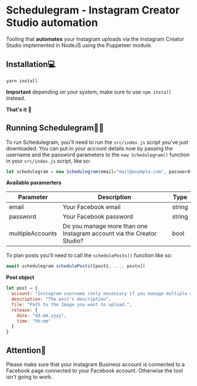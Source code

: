 # Schedulegram - Instagram Creator Studio automation
Tooling that **automates** your Instagram uploads via the Instagram Creator Studio implemented in NodeJS using the Puppeteer module.

## Installation💻
```
yarn install
```
**Important** depending on your system, make sure to use `npm install` instead.

**That's it** 🚀

## Running Schedulegram🏃‍♂️
To run Schedulegram, you'll need to run the `src/index.js` script you've just downloaded. 
You can put in your account details now by passing the username and the password parameters to the `new Schedulegram()` function in your `src/index.js` script, like so:

```javascript
let schedulegram = new Schedulegram(email="mail@example.com", password="ExamplePassword123")
```

**Available paramerters**

Parameter|Description|Type
-|-|-
email|Your Facebook email|string
password|Your Facebook password|string
multipleAccounts|Do you manage more than one Instagram account via the Creator Studio?|bool

To plan posts you'll need to call the `schedulePosts()` function like so:

```javascript
await schedulegram.schedulePosts([post1, ..., postn])
```

**Post object**
```javascript
let post = {
  account: "Instagram username (only necessary if you manage multiple accounts via the Instagram Creator Studio)",
  description: "The post's description",
  file: "Path to the Image you want to upload.",
  release: {
    date: "dd.mm.yyyy",
    time: "hh:mm"
  }
}
```

## Attention🛑
Please make sure that your Instagram Business account is connected to a Facebook page connected to your Facebook account. Otherwise the tool isn't going to work.
